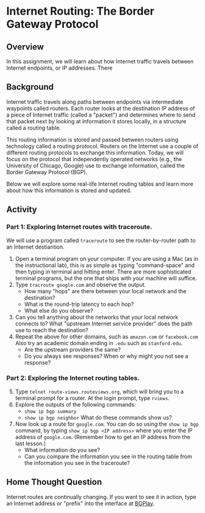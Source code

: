 # Internet Routing: The Border Gateway Protocol

## Overview

In this assignment, we will learn about how Internet traffic travels between
Internet endpoints, or IP addresses.  There 

## Background

Internet traffic travels along paths between endpoints via intermediate
waypoints called routers. Each router looks at the destination IP address of a
piece of Internet traffic (called a "packet") and determines where to send
that packet next by looking at information it stores locally, in a structure
called a routing table.

This routing information is stored and passed between routers using technology
called a routing protocol. Routers on the Internet use a couple of different routing
protocols to exchange this information. Today, we will focus on the protocol
that independently operated networks (e.g., the University of Chicago, Google)
use to exchange information, called the Border Gateway Protocol (BGP).

Below we will explore some real-life Internet routing tables and learn more
about how this information is stored and updated.

## Activity

### Part 1: Exploring Internet routes with traceroute.

We will use a program called `traceroute` to see the router-by-router path
to an Internet destiantion. 
  
1. Open a terminal program on your computer. If you are using a Mac (as in the
   instructional lab), this is as simple as typing "command-space" and then
   typing in terminal and hitting enter. There are more sophisticated terminal
   programs, but the one that ships with your machine will suffice.
2. Type `tracroute google.com` and observe the output.
   - How many "hops" are there between your local network and the destination?
   - What is the round-trip latency to each hop?
   - What else do you observe?
3. Can you tell anything about the networks that your local network
   connects to? What "upstream Internet service provider" does the path use to
   reach the destination?
4. Repeat the above for other domains, such as `amazon.com` or `facebook.com`
   Also try an academic domain ending in `.edu` such as `stanford.edu`.
   - Are the upstream providers the same?
   - Do you always see responses? When or why might you not see a response?
   
   
### Part 2: Exploring the Internet routing tables.

5. Type `telnet route-views.routeviews.org`, which will bring you to a
   terminal prompt for a router. At the login prompt, type `rviews`.
6. Explore the outputs of the following commands:
    - `show ip bgp summary`
    - `show ip bgp neighbor`
   What do these commands show us?
7. Now look up a route for `google.com`. You can do so using the `show ip bgp`
   command, by typing `show ip bgp <IP address>` where you enter the IP
   address of `google.com`. (Remember how to get an IP address from the last
   lesson.) 
   - What information do you see?
   - Can you compare the information you see in the routing table from the
     information you see in the traceroute?
 
## Home Thought Question

Internet routes are continually changing.  If you want to see it in action,
type an Internet address or "prefix" into the interface at
[BGPlay](https://bgplay.massimocandela.com/).
